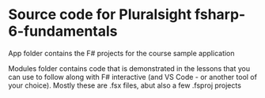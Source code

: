 # Source code for Pluralsight fsharp-6-fundamentals

App folder contains the F# projects for the course sample application

Modules folder contains code that is demonstrated in the lessons that you can use to follow along with F# interactive (and VS Code - or another tool of your choice).  Mostly these are .fsx files, abut also a few .fsproj projects

